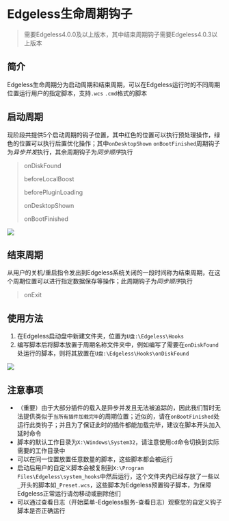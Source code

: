 # Edgeless生命周期钩子
>需要Edgeless4.0.0及以上版本，其中结束周期钩子需要Edgeless4.0.3以上版本
## 简介
Edgeless生命周期分为启动周期和结束周期，可以在Edgeless运行时的不同周期位置运行用户的指定脚本，支持`.wcs` `.cmd`格式的脚本

## 启动周期
现阶段共提供5个启动周期的钩子位置，其中红色的位置可以执行预处理操作，绿色的位置可以执行后置优化操作；其中`onDesktopShown` `onBootFinished`周期钩子为*异步并发*执行，其余周期钩子为*同步顺序*执行
> onDiskFound
> 
> beforeLocalBoost
> 
> beforePluginLoading
> 
> onDesktopShown
> 
> onBootFinished


![](https://pineapple.edgeless.top/picbed/wiki/img/hooks.png)

## 结束周期
从用户的关机/重启指令发出到Edgeless系统关闭的一段时间称为结束周期，在这个周期位置可以进行指定数据保存等操作；此周期钩子为*同步顺序*执行
>onExit

## 使用方法
1. 在Edgeless启动盘中新建文件夹，位置为`U盘:\Edgeless\Hooks`
2. 编写脚本后将脚本放置于周期名称文件夹中，例如编写了需要在`onDiskFound`处运行的脚本，则将其放置在`U盘:\Edgeless\Hooks\onDiskFound`

![](https://pineapple.edgeless.top/picbed/wiki/img/015750.jpg)

## 注意事项
* （重要）由于大部分插件的载入是异步并发且无法被追踪的，因此我们暂时无法提供类似于`当所有插件加载完毕`的周期位置；近似的，请在`onBootFinished`处运行此类钩子；并且为了保证此时的插件都能加载完毕，建议在脚本开头加入延时命令
* 脚本的默认工作目录为`X:\Windows\System32`，请注意使用`cd`命令切换到实际需要的工作目录中
* 可以在同一位置放置任意数量的脚本，这些脚本都会被运行
* 启动后用户的自定义脚本会被复制到`X:\Program Files\Edgeless\system_hooks`中然后运行，这个文件夹内已经存放了一些以`_`开头的脚本如`_Preset.wcs`，这些脚本为Edgeless预置钩子脚本，为保障Edgeless正常运行请勿移动或删除他们
* 可以通过查看日志（开始菜单-Edgeless服务-查看日志）观察您的自定义钩子脚本是否正确运行